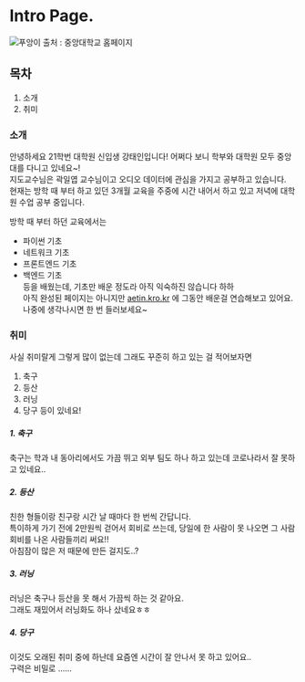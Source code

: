# Intro Page.

![푸앙이](https://www.cau.ac.kr/cau/img/campusinfo/mascot-tab1_01.jpg)
출처 : 중앙대학교 홈페이지

## 목차

1. 소개
2. 취미

### 소개 

 안녕하세요 21학번 대학원 신입생 강태인입니다! 어쩌다 보니 학부와 대학원 모두 중앙대를 다니고 있네요~!  
지도교수님은 곽일엽 교수님이고 오디오 데이터에 관심을 가지고 공부하고 있습니다.  
현재는 방학 때 부터 하고 있던 3개월 교육을 주중에 시간 내어서 하고 있고 저녁에 대학원 수업 공부 중입니다.  
  
방학 때 부터 하던 교육에서는
* 파이썬 기초
* 네트워크 기초
* 프론트엔드 기초
* 백엔드 기초  
등을 배웠는데, 기초만 배운 정도라 아직 익숙하진 않습니다 하하  
아직 완성된 페이지는 아니지만 [aetin.kro.kr](aetin.kro.kr) 에 그동안 배운걸 연습해보고 있어요.  
나중에 생각나시면 한 번 들러보세요~  

### 취미

 사실 취미랄게 그렇게 많이 없는데 그래도 꾸준히 하고 있는 걸 적어보자면
 1. 축구
 2. 등산
 3. 러닝
 4. 당구
 등이 있네요!
 
 ##### 1. 축구
  축구는 학과 내 동아리에서도 가끔 뛰고 외부 팀도 하나 하고 있는데 코로나라서 잘 못하고 있네요..
 ##### 2. 등산
  친한 형들이랑 친구랑 시간 날 때마다 한 번씩 간답니다.  
  특이하게 가기 전에 2만원씩 걷어서 회비로 쓰는데, 당일에 한 사람이 못 나오면 그 사람 회비를 나온 사람들끼리 써요!!  
  아침잠이 많은 저 때문에 만든 걸지도..?
 ##### 3. 러닝
  러닝은 축구나 등산을 못 해서 가끔씩 하는 것 같아요.  
  그래도 재밌어서 러닝화도 하나 샀네요ㅎㅎ  
 ##### 4. 당구
  이것도 오래된 취미 중에 하난데 요즘엔 시간이 잘 안나서 못 하고 있어요..  
  구력은 비밀로 ......

 
